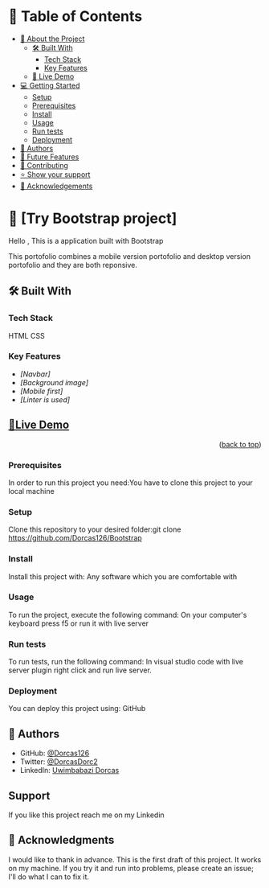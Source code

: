 <!-- TABLE OF CONTENTS -->

# 📗 Table of Contents

- [📖 About the Project](#about-project)
  - [🛠 Built With](#built-with)
    - [Tech Stack](#tech-stack)
    - [Key Features](#key-features)
  - [🚀 Live Demo](#live-demo)
- [💻 Getting Started](#getting-started)
  - [Setup](#setup)
  - [Prerequisites](#prerequisites)
  - [Install](#install)
  - [Usage](#usage)
  - [Run tests](#run-tests)
  - [Deployment](#triangular_flag_on_post-deployment)
- [👥 Authors](#authors)
- [🔭 Future Features](#future-features)
- [🤝 Contributing](#contributing)
- [⭐️ Show your support](#support)
- [🙏 Acknowledgements](#acknowledgements)

<!-- PROJECT DESCRIPTION -->

# 📖 [Try Bootstrap project] <a name="about-project">

Hello , This is a application built with Bootstrap </a>

This portofolio combines a mobile version portofolio and desktop version portofolio 
and they are both reponsive.

## 🛠 Built With 

### Tech Stack 
HTML
CSS

### Key Features 

- *[Navbar]*
- *[Background image]*
- *[Mobile first]*
- *[Linter is used]*

<!-- LIVE DEMO -->
## [🚀Live Demo](https://dorcas126.github.io/Bootstrap/)
<p align="right">(<a href="#readme-top">back to top</a>)</p>

### Prerequisites

In order to run this project you need:You have to clone this project to your local machine

### Setup

Clone this repository to your desired folder:git clone https://github.com/Dorcas126/Bootstrap

### Install

Install this project with: Any software which you are comfortable with

### Usage

To run the project, execute the following command: On your computer's keyboard press f5 or run it with live server

### Run tests

To run tests, run the following command: In visual studio code with live server plugin right click and run live server.

### Deployment

You can deploy this project using: GitHub

<!-- AUTHORS -->

## 👥 Authors <a name="authors"></a>

- GitHub: [@Dorcas126](https://github.com/Dorcas126)
- Twitter: [@DorcasDorc2](https://twitter.com/DorcasDorc2)
- LinkedIn: [Uwimbabazi Dorcas](www.linkedin.com/in/uwimbabazi-dorcas-956a5a226)

<!-- SUPPORT -->

## Support 

If you like this project reach me on my Linkedin

<!-- ACKNOWLEDGEMENTS -->

## 🙏 Acknowledgments <a name="acknowledgements"></a>

I would like to thank in advance. This is the first draft of this project. It works on my machine. If you try it and run into problems, please create an issue; I'll do what I can to fix it.
